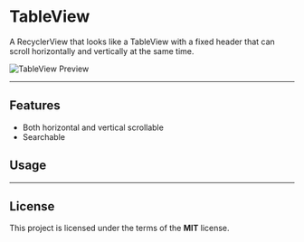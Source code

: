 # TableView
A RecyclerView that looks like a TableView with a fixed header that can scroll horizontally and vertically at the same time.

![TableView Preview](https://media.giphy.com/media/cY9n8HTNHLJqxFzOsg/giphy.gif)

---

## Features
- Both horizontal and vertical scrollable
- Searchable

## Usage

---

## License

This project is licensed under the terms of the **MIT** license.
